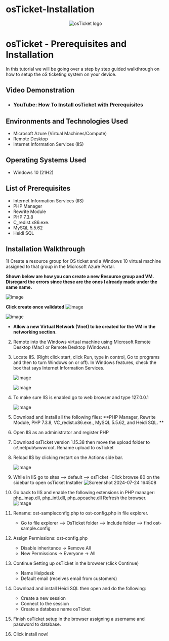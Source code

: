 # osTicket-Installation
<p align="center">
<img src="https://i.imgur.com/Clzj7Xs.png" alt="osTicket logo"/>
</p>

<h1>osTicket - Prerequisites and Installation</h1>
In this tutorial we will be going over a step by step guided walkthrough on how to setup the oS ticketing system on your device. <br />


<h2>Video Demonstration</h2>

- ### [YouTube: How To Install osTicket with Prerequisites](https://www.youtube.com)

<h2>Environments and Technologies Used</h2>

- Microsoft Azure (Virtual Machines/Compute)
- Remote Desktop
- Internet Information Services (IIS)

<h2>Operating Systems Used </h2>

- Windows 10</b> (21H2)

<h2>List of Prerequisites</h2>

- Internet Information Services (IIS)
- PHP Manager
- Rewrite Module
- PHP 7.3.8
- C_redist.x86.exe.
- MySQL 5.5.62
- Heidi SQL

<h2>Installation Walkthrough</h2>


<p>

<p>
1) Create a resource group for OS ticket and a Windows 10 virtual machine assigned to that group in the Microsoft Azure Portal. 
  
  **Shown below are how you can create a new Resource group and VM. Disregard the errors since these are the ones I already made under the same name.**
  
![image](https://github.com/user-attachments/assets/69f01b82-73ec-455d-9691-947b7a2d22a4)

**Click create once validated**
![image](https://github.com/user-attachments/assets/637c78b8-b993-44d4-9c5c-fe77c7ec57af)



![image](https://github.com/user-attachments/assets/2e90bce5-803a-4d1a-a367-0309ef5b730f)



  - **Allow a new Virtual Network (Vnet) to be created for the VM in the networking section.**

2) Remote into the Windows virtual machine using Microsoft Remote Desktop (Mac) or Remote Desktop (Windows).

3) Locate IIS. (Right click start, click Run, type in control, Go to programs and then to turn Windows on or off). In Windows features, check the box that says Internet Information Services.

   ![image](https://github.com/user-attachments/assets/99db8bbf-a576-440e-9268-65b1c7d0f903)

   ![image](https://github.com/user-attachments/assets/c5e663ac-47ec-4af1-bebd-5f9e6fe90996)


5) To make sure IIS is enabled go to web browser and type 127.0.0.1
   
   ![image](https://github.com/user-attachments/assets/3ab2bba5-f90a-4ae9-b1dd-acf44d9b2b49)

6) Download and Install all the following files: **PHP Manager, Rewrite Module, PHP 7.3.8, VC_redist.x86.exe.,  MySQL 5.5.62, and Heidi SQL. ** 
 
6) Open IIS as an administrator and register PHP

7) Download osTicket version 1.15.38 then move the upload folder to c:\inetpub\wwwroot. Rename upload to osTicket

8) Reload IIS by clicking restart on the Actions side bar.
   
   ![image](https://github.com/user-attachments/assets/fbbf4c93-874c-4365-bffd-20022d58fb5a)

   
10) While in IIS go to sites --> default --> osTicket
   -Click browse 80 on the sidebar to open osTicket Installer
![Screenshot 2024-07-24 164508](https://github.com/user-attachments/assets/ac6559f0-e091-431d-8fbc-dfaef428a4bd)

11) Go back to IIS and enable the following extensions in PHP manager: php_imap.dll, php_intl.dll, php_opcache.dll Refresh the browser.
  ![image](https://github.com/user-attachments/assets/7b297a1c-5ecc-46e1-af51-dcc49c1addca)

 12) Rename: ost-sampleconfig.php to ost-config.php in file explorer.
     -  Go to file explorer --> OsTicket folder --> Include folder --> find ost-sample.config
    
13) Assign Permissions: ost-config.php
      - Disable inheritance -> Remove All
      - New Permissions -> Everyone -> All

14) Continue Setting up osTicket in the browser (click Continue)
    - Name Helpdesk
    - Default email (receives email from customers)

15) Download and install Heidi SQL then open and do the following:
    - Create a new session
    - Connect to the session
    - Create a database name osTicket
   
  16) Finish osTicket setup in the browser assigning a username and password to database.

  17) Click install now!








